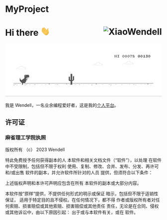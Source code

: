 # MyProject
# Hi there <img src="https://raw.githubusercontent.com/XiaoWendell/XiaoWendell/master/images/wave.gif" width="30px" height="30px" /> <img align="right" src="https://profile-counter.glitch.me/XiaoWendell/count.svg" alt="XiaoWendell" />

![dino](https://raw.githubusercontent.com/XiaoWendell/MyProject/master/images/GIF/dino.gif "dino")

我是 Wendell，一名业余编程爱好者，这是我的[个人平台](https://XiaoWendell.github.io/)。

## 许可证

### 麻省理工学院执照

版权所有 （c） 2023 Wendell

特此免费授予任何获得副本的人
本软件和相关文档文件（“软件”），以处理
在软件中不受限制，包括但不限于权利
使用、复制、修改、合并、发布、分发、再许可和/或出售
软件的副本，并允许软件所针对的人员
提供，但须符合以下条件：

上述版权声明和本许可声明应包含在所有
本软件的副本或大部分内容。

本软件按“原样”提供，不提供任何形式的明示或保证
暗示，包括但不限于适销性保证，
适用于特定目的且不侵权。在任何情况下，都不得
作者或版权所有者对任何索赔、损害赔偿或其他索赔、损害赔偿或其他责任
责任，无论是在合同、侵权或其他诉讼中，由以下原因引起：
出于或与本软件有关，或在
软件。
